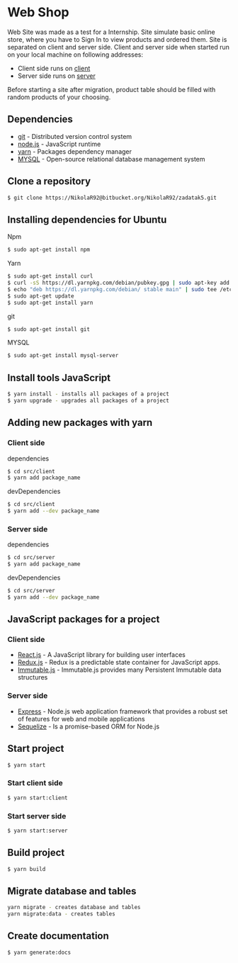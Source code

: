 # Web Shop

Web Site was made as a test for a Internship. Site simulate basic online store,
where you have to Sign In to view products and ordered them. Site is separated on client and server side.
Client and server side when started run on your local machine on following addresses:
- Client side runs on [client](localhost:3000)
- Server side runs on [server](localhost:3001)

Before starting a site after migration, product table should be filled with random products of your choosing.


## Dependencies
* [git](https://git-scm.com/) - Distributed version control system
* [node.js](http://nodejs.org) - JavaScript runtime
* [yarn](https://yarnpkg.com) - Packages dependency manager
* [MYSQL](https://www.mysql.com/) - Open-source relational database management system

## Clone a repository

```sh
$ git clone https://NikolaR92@bitbucket.org/NikolaR92/zadatak5.git
```

## Installing dependencies for Ubuntu

Npm
```sh
$ sudo apt-get install npm
```
Yarn
```sh
$ sudo apt-get install curl
$ curl -sS https://dl.yarnpkg.com/debian/pubkey.gpg | sudo apt-key add -
$ echo "deb https://dl.yarnpkg.com/debian/ stable main" | sudo tee /etc/apt/sources.list.d/yarn.list
$ sudo apt-get update
$ sudo apt-get install yarn
```

git
```sh
$ sudo apt-get install git
```
MYSQL
```sh
$ sudo apt-get install mysql-server
```

## Install tools JavaScript

```sh
$ yarn install - installs all packages of a project
$ yarn upgrade - upgrades all packages of a project
```
## Adding new packages with yarn

### Client side
  dependencies
  ```sh
  $ cd src/client
  $ yarn add package_name
  ```
  devDependencies
  ```sh
  $ cd src/client
  $ yarn add --dev package_name
  ```

### Server side

  dependencies
  ```sh
  $ cd src/server
  $ yarn add package_name
  ```
  devDependencies
  ```sh
  $ cd src/server
  $ yarn add --dev package_name
  ```

## JavaScript packages for a project

### Client side
* [React.js](https://reactjs.org/) - A JavaScript library for building user interfaces
* [Redux.js](https://redux.js.org/) - Redux is a predictable state container for JavaScript apps.
* [Immutable.js](http://facebook.github.io/immutable-js/) - Immutable.js provides many Persistent Immutable data structures
### Server side
* [Express](https://expressjs.com/) - Node.js web application framework that provides a robust set of features for web and mobile applications
* [Sequelize](http://docs.sequelizejs.com/) - Is a promise-based ORM for Node.js

## Start project
```sh
$ yarn start
```

### Start client side
```sh
$ yarn start:client
```

### Start server side
```sh
$ yarn start:server 
```
## Build project
```sh
$ yarn build
```

## Migrate database and tables
```sh
yarn migrate - creates database and tables
yarn migrate:data - creates tables
```

## Create documentation
```sh
$ yarn generate:docs
```
